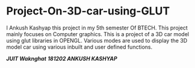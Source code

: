 # Project-On-3D-car-using-GLUT
I Ankush Kashyap this project in my 5th semester Of BTECH. This project mainly focuses on Computer graphics. This is a project of a 3D car model using glut libraries in OPENGL. Various modes are used to display the 3D model car using various inbuilt and user defined functions.

*****JUIT Waknghat*****
*****181202 ANKUSH KASHYAP*****
